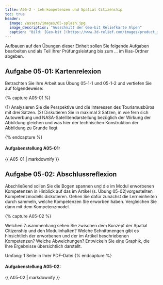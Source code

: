 ```yaml
---
title: A05-2 - Lehrkompetenzen und Spatial Citizenship
toc: true
header:
  image: /assets/images/05-splash.jpg
  image_description: "Ausschnitt der Geo-bit Reliefkarte Alpen"
  caption: "Bild: [Geo-bit ](https://www.3d-relief.com/images/product_images/original_images/reliefkarte_alpen_detai3.jpg) Ausschnitt der Reliefkarte Alpen, Copyright: [Geo-Bit](https://www.3d-relief.com/)"
---
```


 
Aufbauen auf den Übungen dieser Einheit sollen Sie folgende Aufgaben bearbeiten und als Teil Ihrer Prüfungsleistung bis zum ... im Ilias-Ordner abgeben. 


## Aufgabe 05-01: Kartenrelexion
Betrachten Sie Ihre Arbeit aus Übung 05-1-1 und 05-1-2 und vertiefen Sie auf folgendeweise:

{% capture A05-01 %}

(1) Analysieren Sie die Perspektive und die Interessen des Tourismusbüros mit drei Sätzen.
(2) Diskutieren Sie in maximal 3 Sätzen, in wie fern sich Autowerbung und NASA-Satellitendarstellung bezüglich der Wirkung der Abbildung gleichen und was hier der technischen Konstruktion der Abbildung zu Grunde liegt.

{% endcapture %}

<div class="notice--success">
  <h4 class="no_toc">Aufgabenstellung A05-01:</h4>
  {{ A05-01 | markdownify }}
</div>

## Aufgabe 05-02: Abschlussreflexion

Abschließend sollen Sie die Bogen spannen und die im Modul erworbenen Kompetenzen in Hinblick auf das im Artikel (s. Übung 05-02)vorgestellten Kompetenzmodells diskutieren. Gehen Sie dafür zunächst die Lerneinheiten durch sammeln, welche Kompetenzen Sie erworben haben. Vergleichen Sie dann mit dem Kompetenzmodel.

{% capture A05-02 %}

Welchen Zusammenhang sehen Sie zwischen dem Konzept der Spatial Citizenship und den Modulinhalten? Welche Schnittmengen gibt es hinsichtlich der erworbenen und der im Artikel beschriebenen Kompetenzen? Welche Abweichungen? Entwickeln Sie eine Graphik, die Ihre Ergebnisse übersichtlich darstellt. 


Umfang: 1 Seite in Ihrer PDF-Datei
{% endcapture %}

<div class="notice--success">
  <h4 class="no_toc">Aufgabenstellung A05-02:</h4>
  {{ A05-02 | markdownify }}
</div>


